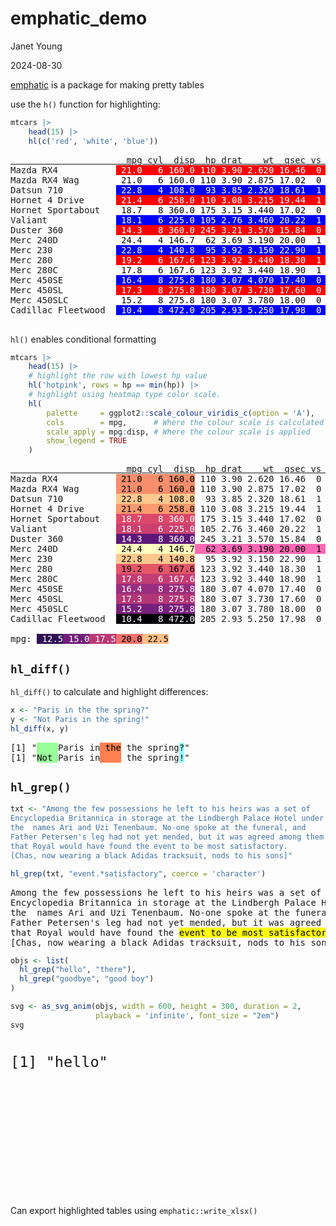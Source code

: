 emphatic_demo
================
Janet Young

2024-08-30

[emphatic](https://coolbutuseless.github.io/package/emphatic/) is a
package for making pretty tables

use the `h()` function for highlighting:

``` r
mtcars |>
    head(15) |>
    hl(c('red', 'white', 'blue')) 
```

<pre style=''>
<span style='text-decoration:underline;'>                      mpg cyl  disp  hp drat    wt  qsec vs am gear carb</span><br/>Mazda RX4           <span style='color:#ffffff;'><span style='background-color:#ff0000;'> 21.0</span></span><span style='color:#ffffff;'><span style='background-color:#ff0000;'>   6</span></span><span style='color:#ffffff;'><span style='background-color:#ff0000;'> 160.0</span></span><span style='color:#ffffff;'><span style='background-color:#ff0000;'> 110</span></span><span style='color:#ffffff;'><span style='background-color:#ff0000;'> 3.90</span></span><span style='color:#ffffff;'><span style='background-color:#ff0000;'> 2.620</span></span><span style='color:#ffffff;'><span style='background-color:#ff0000;'> 16.46</span></span><span style='color:#ffffff;'><span style='background-color:#ff0000;'>  0</span></span><span style='color:#ffffff;'><span style='background-color:#ff0000;'>  1</span></span><span style='color:#ffffff;'><span style='background-color:#ff0000;'>    4</span></span><span style='color:#ffffff;'><span style='background-color:#ff0000;'>    4</span></span><br/>Mazda RX4 Wag       <span style='color:#000000;'><span style='background-color:#ffffff;'> 21.0</span></span><span style='color:#000000;'><span style='background-color:#ffffff;'>   6</span></span><span style='color:#000000;'><span style='background-color:#ffffff;'> 160.0</span></span><span style='color:#000000;'><span style='background-color:#ffffff;'> 110</span></span><span style='color:#000000;'><span style='background-color:#ffffff;'> 3.90</span></span><span style='color:#000000;'><span style='background-color:#ffffff;'> 2.875</span></span><span style='color:#000000;'><span style='background-color:#ffffff;'> 17.02</span></span><span style='color:#000000;'><span style='background-color:#ffffff;'>  0</span></span><span style='color:#000000;'><span style='background-color:#ffffff;'>  1</span></span><span style='color:#000000;'><span style='background-color:#ffffff;'>    4</span></span><span style='color:#000000;'><span style='background-color:#ffffff;'>    4</span></span><br/>Datsun 710          <span style='color:#ffffff;'><span style='background-color:#0000ff;'> 22.8</span></span><span style='color:#ffffff;'><span style='background-color:#0000ff;'>   4</span></span><span style='color:#ffffff;'><span style='background-color:#0000ff;'> 108.0</span></span><span style='color:#ffffff;'><span style='background-color:#0000ff;'>  93</span></span><span style='color:#ffffff;'><span style='background-color:#0000ff;'> 3.85</span></span><span style='color:#ffffff;'><span style='background-color:#0000ff;'> 2.320</span></span><span style='color:#ffffff;'><span style='background-color:#0000ff;'> 18.61</span></span><span style='color:#ffffff;'><span style='background-color:#0000ff;'>  1</span></span><span style='color:#ffffff;'><span style='background-color:#0000ff;'>  1</span></span><span style='color:#ffffff;'><span style='background-color:#0000ff;'>    4</span></span><span style='color:#ffffff;'><span style='background-color:#0000ff;'>    1</span></span><br/>Hornet 4 Drive      <span style='color:#ffffff;'><span style='background-color:#ff0000;'> 21.4</span></span><span style='color:#ffffff;'><span style='background-color:#ff0000;'>   6</span></span><span style='color:#ffffff;'><span style='background-color:#ff0000;'> 258.0</span></span><span style='color:#ffffff;'><span style='background-color:#ff0000;'> 110</span></span><span style='color:#ffffff;'><span style='background-color:#ff0000;'> 3.08</span></span><span style='color:#ffffff;'><span style='background-color:#ff0000;'> 3.215</span></span><span style='color:#ffffff;'><span style='background-color:#ff0000;'> 19.44</span></span><span style='color:#ffffff;'><span style='background-color:#ff0000;'>  1</span></span><span style='color:#ffffff;'><span style='background-color:#ff0000;'>  0</span></span><span style='color:#ffffff;'><span style='background-color:#ff0000;'>    3</span></span><span style='color:#ffffff;'><span style='background-color:#ff0000;'>    1</span></span><br/>Hornet Sportabout   <span style='color:#000000;'><span style='background-color:#ffffff;'> 18.7</span></span><span style='color:#000000;'><span style='background-color:#ffffff;'>   8</span></span><span style='color:#000000;'><span style='background-color:#ffffff;'> 360.0</span></span><span style='color:#000000;'><span style='background-color:#ffffff;'> 175</span></span><span style='color:#000000;'><span style='background-color:#ffffff;'> 3.15</span></span><span style='color:#000000;'><span style='background-color:#ffffff;'> 3.440</span></span><span style='color:#000000;'><span style='background-color:#ffffff;'> 17.02</span></span><span style='color:#000000;'><span style='background-color:#ffffff;'>  0</span></span><span style='color:#000000;'><span style='background-color:#ffffff;'>  0</span></span><span style='color:#000000;'><span style='background-color:#ffffff;'>    3</span></span><span style='color:#000000;'><span style='background-color:#ffffff;'>    2</span></span><br/>Valiant             <span style='color:#ffffff;'><span style='background-color:#0000ff;'> 18.1</span></span><span style='color:#ffffff;'><span style='background-color:#0000ff;'>   6</span></span><span style='color:#ffffff;'><span style='background-color:#0000ff;'> 225.0</span></span><span style='color:#ffffff;'><span style='background-color:#0000ff;'> 105</span></span><span style='color:#ffffff;'><span style='background-color:#0000ff;'> 2.76</span></span><span style='color:#ffffff;'><span style='background-color:#0000ff;'> 3.460</span></span><span style='color:#ffffff;'><span style='background-color:#0000ff;'> 20.22</span></span><span style='color:#ffffff;'><span style='background-color:#0000ff;'>  1</span></span><span style='color:#ffffff;'><span style='background-color:#0000ff;'>  0</span></span><span style='color:#ffffff;'><span style='background-color:#0000ff;'>    3</span></span><span style='color:#ffffff;'><span style='background-color:#0000ff;'>    1</span></span><br/>Duster 360          <span style='color:#ffffff;'><span style='background-color:#ff0000;'> 14.3</span></span><span style='color:#ffffff;'><span style='background-color:#ff0000;'>   8</span></span><span style='color:#ffffff;'><span style='background-color:#ff0000;'> 360.0</span></span><span style='color:#ffffff;'><span style='background-color:#ff0000;'> 245</span></span><span style='color:#ffffff;'><span style='background-color:#ff0000;'> 3.21</span></span><span style='color:#ffffff;'><span style='background-color:#ff0000;'> 3.570</span></span><span style='color:#ffffff;'><span style='background-color:#ff0000;'> 15.84</span></span><span style='color:#ffffff;'><span style='background-color:#ff0000;'>  0</span></span><span style='color:#ffffff;'><span style='background-color:#ff0000;'>  0</span></span><span style='color:#ffffff;'><span style='background-color:#ff0000;'>    3</span></span><span style='color:#ffffff;'><span style='background-color:#ff0000;'>    4</span></span><br/>Merc 240D           <span style='color:#000000;'><span style='background-color:#ffffff;'> 24.4</span></span><span style='color:#000000;'><span style='background-color:#ffffff;'>   4</span></span><span style='color:#000000;'><span style='background-color:#ffffff;'> 146.7</span></span><span style='color:#000000;'><span style='background-color:#ffffff;'>  62</span></span><span style='color:#000000;'><span style='background-color:#ffffff;'> 3.69</span></span><span style='color:#000000;'><span style='background-color:#ffffff;'> 3.190</span></span><span style='color:#000000;'><span style='background-color:#ffffff;'> 20.00</span></span><span style='color:#000000;'><span style='background-color:#ffffff;'>  1</span></span><span style='color:#000000;'><span style='background-color:#ffffff;'>  0</span></span><span style='color:#000000;'><span style='background-color:#ffffff;'>    4</span></span><span style='color:#000000;'><span style='background-color:#ffffff;'>    2</span></span><br/>Merc 230            <span style='color:#ffffff;'><span style='background-color:#0000ff;'> 22.8</span></span><span style='color:#ffffff;'><span style='background-color:#0000ff;'>   4</span></span><span style='color:#ffffff;'><span style='background-color:#0000ff;'> 140.8</span></span><span style='color:#ffffff;'><span style='background-color:#0000ff;'>  95</span></span><span style='color:#ffffff;'><span style='background-color:#0000ff;'> 3.92</span></span><span style='color:#ffffff;'><span style='background-color:#0000ff;'> 3.150</span></span><span style='color:#ffffff;'><span style='background-color:#0000ff;'> 22.90</span></span><span style='color:#ffffff;'><span style='background-color:#0000ff;'>  1</span></span><span style='color:#ffffff;'><span style='background-color:#0000ff;'>  0</span></span><span style='color:#ffffff;'><span style='background-color:#0000ff;'>    4</span></span><span style='color:#ffffff;'><span style='background-color:#0000ff;'>    2</span></span><br/>Merc 280            <span style='color:#ffffff;'><span style='background-color:#ff0000;'> 19.2</span></span><span style='color:#ffffff;'><span style='background-color:#ff0000;'>   6</span></span><span style='color:#ffffff;'><span style='background-color:#ff0000;'> 167.6</span></span><span style='color:#ffffff;'><span style='background-color:#ff0000;'> 123</span></span><span style='color:#ffffff;'><span style='background-color:#ff0000;'> 3.92</span></span><span style='color:#ffffff;'><span style='background-color:#ff0000;'> 3.440</span></span><span style='color:#ffffff;'><span style='background-color:#ff0000;'> 18.30</span></span><span style='color:#ffffff;'><span style='background-color:#ff0000;'>  1</span></span><span style='color:#ffffff;'><span style='background-color:#ff0000;'>  0</span></span><span style='color:#ffffff;'><span style='background-color:#ff0000;'>    4</span></span><span style='color:#ffffff;'><span style='background-color:#ff0000;'>    4</span></span><br/>Merc 280C           <span style='color:#000000;'><span style='background-color:#ffffff;'> 17.8</span></span><span style='color:#000000;'><span style='background-color:#ffffff;'>   6</span></span><span style='color:#000000;'><span style='background-color:#ffffff;'> 167.6</span></span><span style='color:#000000;'><span style='background-color:#ffffff;'> 123</span></span><span style='color:#000000;'><span style='background-color:#ffffff;'> 3.92</span></span><span style='color:#000000;'><span style='background-color:#ffffff;'> 3.440</span></span><span style='color:#000000;'><span style='background-color:#ffffff;'> 18.90</span></span><span style='color:#000000;'><span style='background-color:#ffffff;'>  1</span></span><span style='color:#000000;'><span style='background-color:#ffffff;'>  0</span></span><span style='color:#000000;'><span style='background-color:#ffffff;'>    4</span></span><span style='color:#000000;'><span style='background-color:#ffffff;'>    4</span></span><br/>Merc 450SE          <span style='color:#ffffff;'><span style='background-color:#0000ff;'> 16.4</span></span><span style='color:#ffffff;'><span style='background-color:#0000ff;'>   8</span></span><span style='color:#ffffff;'><span style='background-color:#0000ff;'> 275.8</span></span><span style='color:#ffffff;'><span style='background-color:#0000ff;'> 180</span></span><span style='color:#ffffff;'><span style='background-color:#0000ff;'> 3.07</span></span><span style='color:#ffffff;'><span style='background-color:#0000ff;'> 4.070</span></span><span style='color:#ffffff;'><span style='background-color:#0000ff;'> 17.40</span></span><span style='color:#ffffff;'><span style='background-color:#0000ff;'>  0</span></span><span style='color:#ffffff;'><span style='background-color:#0000ff;'>  0</span></span><span style='color:#ffffff;'><span style='background-color:#0000ff;'>    3</span></span><span style='color:#ffffff;'><span style='background-color:#0000ff;'>    3</span></span><br/>Merc 450SL          <span style='color:#ffffff;'><span style='background-color:#ff0000;'> 17.3</span></span><span style='color:#ffffff;'><span style='background-color:#ff0000;'>   8</span></span><span style='color:#ffffff;'><span style='background-color:#ff0000;'> 275.8</span></span><span style='color:#ffffff;'><span style='background-color:#ff0000;'> 180</span></span><span style='color:#ffffff;'><span style='background-color:#ff0000;'> 3.07</span></span><span style='color:#ffffff;'><span style='background-color:#ff0000;'> 3.730</span></span><span style='color:#ffffff;'><span style='background-color:#ff0000;'> 17.60</span></span><span style='color:#ffffff;'><span style='background-color:#ff0000;'>  0</span></span><span style='color:#ffffff;'><span style='background-color:#ff0000;'>  0</span></span><span style='color:#ffffff;'><span style='background-color:#ff0000;'>    3</span></span><span style='color:#ffffff;'><span style='background-color:#ff0000;'>    3</span></span><br/>Merc 450SLC         <span style='color:#000000;'><span style='background-color:#ffffff;'> 15.2</span></span><span style='color:#000000;'><span style='background-color:#ffffff;'>   8</span></span><span style='color:#000000;'><span style='background-color:#ffffff;'> 275.8</span></span><span style='color:#000000;'><span style='background-color:#ffffff;'> 180</span></span><span style='color:#000000;'><span style='background-color:#ffffff;'> 3.07</span></span><span style='color:#000000;'><span style='background-color:#ffffff;'> 3.780</span></span><span style='color:#000000;'><span style='background-color:#ffffff;'> 18.00</span></span><span style='color:#000000;'><span style='background-color:#ffffff;'>  0</span></span><span style='color:#000000;'><span style='background-color:#ffffff;'>  0</span></span><span style='color:#000000;'><span style='background-color:#ffffff;'>    3</span></span><span style='color:#000000;'><span style='background-color:#ffffff;'>    3</span></span><br/>Cadillac Fleetwood  <span style='color:#ffffff;'><span style='background-color:#0000ff;'> 10.4</span></span><span style='color:#ffffff;'><span style='background-color:#0000ff;'>   8</span></span><span style='color:#ffffff;'><span style='background-color:#0000ff;'> 472.0</span></span><span style='color:#ffffff;'><span style='background-color:#0000ff;'> 205</span></span><span style='color:#ffffff;'><span style='background-color:#0000ff;'> 2.93</span></span><span style='color:#ffffff;'><span style='background-color:#0000ff;'> 5.250</span></span><span style='color:#ffffff;'><span style='background-color:#0000ff;'> 17.98</span></span><span style='color:#ffffff;'><span style='background-color:#0000ff;'>  0</span></span><span style='color:#ffffff;'><span style='background-color:#0000ff;'>  0</span></span><span style='color:#ffffff;'><span style='background-color:#0000ff;'>    3</span></span><span style='color:#ffffff;'><span style='background-color:#0000ff;'>    4</span></span><br/>
</pre>

`hl()` enables conditional formatting

``` r
mtcars |>
    head(15) |>
    # highlight the row with lowest hp value
    hl('hotpink', rows = hp == min(hp)) |>
    # highlight using heatmap type color scale. 
    hl(
        palette     = ggplot2::scale_colour_viridis_c(option = 'A'),
        cols        = mpg,      # Where the colour scale is calculated
        scale_apply = mpg:disp, # Where the colour scale is applied
        show_legend = TRUE
    ) 
```

<pre style=''>
<span style='text-decoration:underline;'>                      mpg cyl  disp  hp drat    wt  qsec vs am gear carb</span><br/>Mazda RX4           <span style='color:#000000;'><span style='background-color:#f88e6c;'> 21.0</span></span><span style='color:#000000;'><span style='background-color:#f88e6c;'>   6</span></span><span style='color:#000000;'><span style='background-color:#f88e6c;'> 160.0</span></span><span><span> 110</span></span><span><span> 3.90</span></span><span><span> 2.620</span></span><span><span> 16.46</span></span><span><span>  0</span></span><span><span>  1</span></span><span><span>    4</span></span><span><span>    4</span></span><br/>Mazda RX4 Wag       <span style='color:#000000;'><span style='background-color:#f88e6c;'> 21.0</span></span><span style='color:#000000;'><span style='background-color:#f88e6c;'>   6</span></span><span style='color:#000000;'><span style='background-color:#f88e6c;'> 160.0</span></span><span><span> 110</span></span><span><span> 3.90</span></span><span><span> 2.875</span></span><span><span> 17.02</span></span><span><span>  0</span></span><span><span>  1</span></span><span><span>    4</span></span><span><span>    4</span></span><br/>Datsun 710          <span style='color:#000000;'><span style='background-color:#ffc88f;'> 22.8</span></span><span style='color:#000000;'><span style='background-color:#ffc88f;'>   4</span></span><span style='color:#000000;'><span style='background-color:#ffc88f;'> 108.0</span></span><span><span>  93</span></span><span><span> 3.85</span></span><span><span> 2.320</span></span><span><span> 18.61</span></span><span><span>  1</span></span><span><span>  1</span></span><span><span>    4</span></span><span><span>    1</span></span><br/>Hornet 4 Drive      <span style='color:#000000;'><span style='background-color:#fc996d;'> 21.4</span></span><span style='color:#000000;'><span style='background-color:#fc996d;'>   6</span></span><span style='color:#000000;'><span style='background-color:#fc996d;'> 258.0</span></span><span><span> 110</span></span><span><span> 3.08</span></span><span><span> 3.215</span></span><span><span> 19.44</span></span><span><span>  1</span></span><span><span>  0</span></span><span><span>    3</span></span><span><span>    1</span></span><br/>Hornet Sportabout   <span style='color:#ffffff;'><span style='background-color:#db4869;'> 18.7</span></span><span style='color:#ffffff;'><span style='background-color:#db4869;'>   8</span></span><span style='color:#ffffff;'><span style='background-color:#db4869;'> 360.0</span></span><span><span> 175</span></span><span><span> 3.15</span></span><span><span> 3.440</span></span><span><span> 17.02</span></span><span><span>  0</span></span><span><span>  0</span></span><span><span>    3</span></span><span><span>    2</span></span><br/>Valiant             <span style='color:#ffffff;'><span style='background-color:#ca406f;'> 18.1</span></span><span style='color:#ffffff;'><span style='background-color:#ca406f;'>   6</span></span><span style='color:#ffffff;'><span style='background-color:#ca406f;'> 225.0</span></span><span><span> 105</span></span><span><span> 2.76</span></span><span><span> 3.460</span></span><span><span> 20.22</span></span><span><span>  1</span></span><span><span>  0</span></span><span><span>    3</span></span><span><span>    1</span></span><br/>Duster 360          <span style='color:#ffffff;'><span style='background-color:#5d1877;'> 14.3</span></span><span style='color:#ffffff;'><span style='background-color:#5d1877;'>   8</span></span><span style='color:#ffffff;'><span style='background-color:#5d1877;'> 360.0</span></span><span><span> 245</span></span><span><span> 3.21</span></span><span><span> 3.570</span></span><span><span> 15.84</span></span><span><span>  0</span></span><span><span>  0</span></span><span><span>    3</span></span><span><span>    4</span></span><br/>Merc 240D           <span style='color:#000000;'><span style='background-color:#fcfdbf;'> 24.4</span></span><span style='color:#000000;'><span style='background-color:#fcfdbf;'>   4</span></span><span style='color:#000000;'><span style='background-color:#fcfdbf;'> 146.7</span></span><span style='color:#000000;'><span style='background-color:#ff69b4;'>  62</span></span><span style='color:#000000;'><span style='background-color:#ff69b4;'> 3.69</span></span><span style='color:#000000;'><span style='background-color:#ff69b4;'> 3.190</span></span><span style='color:#000000;'><span style='background-color:#ff69b4;'> 20.00</span></span><span style='color:#000000;'><span style='background-color:#ff69b4;'>  1</span></span><span style='color:#000000;'><span style='background-color:#ff69b4;'>  0</span></span><span style='color:#000000;'><span style='background-color:#ff69b4;'>    4</span></span><span style='color:#000000;'><span style='background-color:#ff69b4;'>    2</span></span><br/>Merc 230            <span style='color:#000000;'><span style='background-color:#ffc88f;'> 22.8</span></span><span style='color:#000000;'><span style='background-color:#ffc88f;'>   4</span></span><span style='color:#000000;'><span style='background-color:#ffc88f;'> 140.8</span></span><span><span>  95</span></span><span><span> 3.92</span></span><span><span> 3.150</span></span><span><span> 22.90</span></span><span><span>  1</span></span><span><span>  0</span></span><span><span>    4</span></span><span><span>    2</span></span><br/>Merc 280            <span style='color:#000000;'><span style='background-color:#e35769;'> 19.2</span></span><span style='color:#000000;'><span style='background-color:#e35769;'>   6</span></span><span style='color:#000000;'><span style='background-color:#e35769;'> 167.6</span></span><span><span> 123</span></span><span><span> 3.92</span></span><span><span> 3.440</span></span><span><span> 18.30</span></span><span><span>  1</span></span><span><span>  0</span></span><span><span>    4</span></span><span><span>    4</span></span><br/>Merc 280C           <span style='color:#ffffff;'><span style='background-color:#c23d72;'> 17.8</span></span><span style='color:#ffffff;'><span style='background-color:#c23d72;'>   6</span></span><span style='color:#ffffff;'><span style='background-color:#c23d72;'> 167.6</span></span><span><span> 123</span></span><span><span> 3.92</span></span><span><span> 3.440</span></span><span><span> 18.90</span></span><span><span>  1</span></span><span><span>  0</span></span><span><span>    4</span></span><span><span>    4</span></span><br/>Merc 450SE          <span style='color:#ffffff;'><span style='background-color:#992d7e;'> 16.4</span></span><span style='color:#ffffff;'><span style='background-color:#992d7e;'>   8</span></span><span style='color:#ffffff;'><span style='background-color:#992d7e;'> 275.8</span></span><span><span> 180</span></span><span><span> 3.07</span></span><span><span> 4.070</span></span><span><span> 17.40</span></span><span><span>  0</span></span><span><span>  0</span></span><span><span>    3</span></span><span><span>    3</span></span><br/>Merc 450SL          <span style='color:#ffffff;'><span style='background-color:#b33776;'> 17.3</span></span><span style='color:#ffffff;'><span style='background-color:#b33776;'>   8</span></span><span style='color:#ffffff;'><span style='background-color:#b33776;'> 275.8</span></span><span><span> 180</span></span><span><span> 3.07</span></span><span><span> 3.730</span></span><span><span> 17.60</span></span><span><span>  0</span></span><span><span>  0</span></span><span><span>    3</span></span><span><span>    3</span></span><br/>Merc 450SLC         <span style='color:#ffffff;'><span style='background-color:#76217c;'> 15.2</span></span><span style='color:#ffffff;'><span style='background-color:#76217c;'>   8</span></span><span style='color:#ffffff;'><span style='background-color:#76217c;'> 275.8</span></span><span><span> 180</span></span><span><span> 3.07</span></span><span><span> 3.780</span></span><span><span> 18.00</span></span><span><span>  0</span></span><span><span>  0</span></span><span><span>    3</span></span><span><span>    3</span></span><br/>Cadillac Fleetwood  <span style='color:#ffffff;'><span style='background-color:#000004;'> 10.4</span></span><span style='color:#ffffff;'><span style='background-color:#000004;'>   8</span></span><span style='color:#ffffff;'><span style='background-color:#000004;'> 472.0</span></span><span><span> 205</span></span><span><span> 2.93</span></span><span><span> 5.250</span></span><span><span> 17.98</span></span><span><span>  0</span></span><span><span>  0</span></span><span><span>    3</span></span><span><span>    4</span></span><br/><br/><span><span>mpg: </span></span><span style='color:#ffffff;'><span style='background-color:#2f1054;'> 12.5</span></span><span style='color:#ffffff;'><span style='background-color:#711f7b;'> 15.0</span></span><span style='color:#ffffff;'><span style='background-color:#b93974;'> 17.5</span></span><span style='color:#000000;'><span style='background-color:#ec716b;'> 20.0</span></span><span style='color:#000000;'><span style='background-color:#ffbe87;'> 22.5</span></span>
</pre>

## `hl_diff()`

`hl_diff()` to calculate and highlight differences:

``` r
x <- "Paris in the the spring?"
y <- "Not Paris in the spring!"
hl_diff(x, y)
```

<pre style=''>
<span><span>[1] &quot;</span></span><span style='color:#000000;'><span style='background-color:#9aff9a;'>    </span></span><span><span>Paris in</span></span><span style='color:#000000;'><span style='background-color:#ff7f50;'> the</span></span><span><span> the spring</span></span><span style='color:#000000;'><span style='background-color:#97ffff;'>?</span></span><span><span>&quot;</span></span><br/><span><span>[1] &quot;</span></span><span style='color:#000000;'><span style='background-color:#9aff9a;'>Not </span></span><span><span>Paris in</span></span><span style='color:#000000;'><span style='background-color:#ff7f50;'>    </span></span><span><span> the spring</span></span><span style='color:#000000;'><span style='background-color:#97ffff;'>!</span></span><span><span>&quot;</span></span>
</pre>

## `hl_grep()`

``` r
txt <- "Among the few possessions he left to his heirs was a set of 
Encyclopedia Britannica in storage at the Lindbergh Palace Hotel under
the  names Ari and Uzi Tenenbaum. No-one spoke at the funeral, and 
Father Petersen's leg had not yet mended, but it was agreed among them 
that Royal would have found the event to be most satisfactory.
[Chas, now wearing a black Adidas tracksuit, nods to his sons]"

hl_grep(txt, "event.*satisfactory", coerce = 'character')
```

<pre style=''>
<span><span>Among the few possessions he left to his heirs was a set of 
Encyclopedia Britannica in storage at the Lindbergh Palace Hotel under
the  names Ari and Uzi Tenenbaum. No-one spoke at the funeral, and 
Father Petersen&#39;s leg had not yet mended, but it was agreed among them 
that Royal would have found the </span></span><span style='color:#000000;'><span style='background-color:#ffff00;'>event to be most satisfactory</span></span><span><span>.
[Chas, now wearing a black Adidas tracksuit, nods to his sons]</span></span>
</pre>

``` r
objs <- list(
  hl_grep("hello", "there"),
  hl_grep("goodbye", "good boy")
) 

svg <- as_svg_anim(objs, width = 600, height = 300, duration = 2, 
                   playback = 'infinite', font_size = "2em")
svg
```

<svg id="emphaticeb0i9rer" fill="none" viewBox="0 0 600 300" width="600" height="300" xmlns="http://www.w3.org/2000/svg">
<g visibility="hidden"> <foreignObject width="100%" height="100%">

<div xmlns="http://www.w3.org/1999/xhtml">

<pre style='font-size:2em'>
[1] "hello"
</pre>

</div>

</foreignObject>
<set id="emphaticeb0i9rer001" attributeName="visibility" begin="0s;emphaticeb0i9rer002.end"
            to="visible" dur="2.000000s" /> </g><g visibility="hidden">
<foreignObject width="100%" height="100%">

<div xmlns="http://www.w3.org/1999/xhtml">

<pre style='font-size:2em'>
[1] "goodbye"
</pre>

</div>

</foreignObject>
<set id="emphaticeb0i9rer002" attributeName="visibility" begin="emphaticeb0i9rer001.end"
            to="visible" dur="2.000000s" /> </g>
</svg>

Can export highlighted tables using `emphatic::write_xlsx()`
